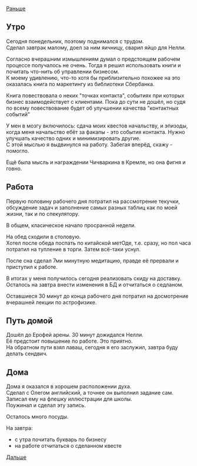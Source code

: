 [Раньше](2019.09.22.md)

## Утро
Сегодня понедельник, поэтому поднимался с трудом.  
Сделал завтрак малому, доел за ним яичницу, сварил яйцо для Нелли.

Согласно вчерашним измышлениям думал о предстоящем рабочем процессе получалось не очень. Тогда я решил использовать книги и почитать что-нить об управлении бизнесом.  
К моему удивлению, что-то хотя бы приблизительно похожее на это оказалась книга по маркетингу из библиотеки Сбербанка.

Книга повествовала о неких "точках контакта", событиях при которых бизнес взаимодействует с клиентами. Пока до сути не дошёл, но судя по всему повествование будет об улучшении качества "контактных событий"

У мен в мозгу включилось: сдача моих квестов начальству, и эпизоды, когда меня начальство ебёт за факапы - это события контакта. Нужно улучшать качество одних и минимизировать другие.  
С этой мыслью я выдвинулся на работу. Забегая вперёд, скажу - помогло.

Ещё была мысль и награждении Чичваркина в Кремле, но она фигня и говно.
## Работа
Первую половину рабочего дня потратил на рассмотрение текучки, обсуждение задач и заполнение самых разных таблиц как по моей жизни, так и по спекулятору.

В общем, класическое начало просранной недели.

На обед сходили в столовую.  
Хотел после обеда поспать по китайской метОде, т.е. сразу, но пол часа потратил на тупление в торги. Затем всё-таки уснул.

После сна сделал 7ми минутную медитацию, правде её прервали и приступил к работе.

В итогах у меня получилось сегодня реализовать скиду на доставку.  
Осталось на завтра внести изменения в БД и отчитаться о седланом.

Оставшиеся 30 минут до конца рабочего дня потратил на досмотрение вчерашней лекции по астрофизике.
## Путь домой
Дошёл до Ерофей арены. 30 минут дожидался Нелли.  
Её предстоит повышение по работе. Это приятно.  
На обратном пути взял лаваш, сегодня я его заслужил, завтра буду делать сендвич.
## Дома
Дома я оказался в хорошем расположении духа.  
Сделал с Олегом английский, а точнее он выполнил задание сам.  
Записал ему на флешку иллюстрации для школы.  
Поужинал и сделал эту запись.

Осталось много посуды.

На завтра:
 - с утра почитать букварь по бизнесу
 - на работе отчитаться о сделанном квесте

[Дальше](2019.09.24.md)